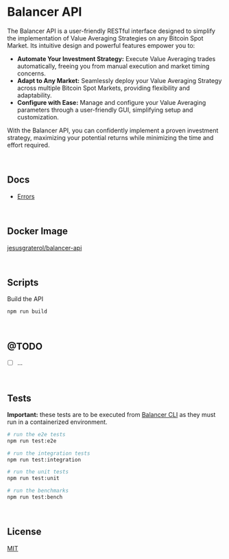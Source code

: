# Balancer API

The Balancer API is a user-friendly RESTful interface designed to simplify the implementation of Value Averaging Strategies on any Bitcoin Spot Market. Its intuitive design and powerful features empower you to:

* **Automate Your Investment Strategy:**  Execute Value Averaging trades automatically, freeing you from manual execution and market timing concerns.
* **Adapt to Any Market:**  Seamlessly deploy your Value Averaging Strategy across multiple Bitcoin Spot Markets, providing flexibility and adaptability.
* **Configure with Ease:**  Manage and configure your Value Averaging parameters through a user-friendly GUI, simplifying setup and customization.

With the Balancer API, you can confidently implement a proven investment strategy, maximizing your potential returns while minimizing the time and effort required. 




<br/>

## Docs

- [Errors](./docs/errors/index.md)





<br/>

## Docker Image

[jesusgraterol/balancer-api](https://hub.docker.com/r/jesusgraterol/balancer-api)




<br/>

## Scripts

Build the API

```bash
npm run build
```





<br/>

## @TODO

- [ ] ...




<br/>

## Tests

**Important:** these tests are to be executed from [Balancer CLI](https://github.com/bitcoin-balancer/cli) as they must run in a containerized environment.

```bash
# run the e2e tests
npm run test:e2e

# run the integration tests
npm run test:integration

# run the unit tests
npm run test:unit

# run the benchmarks
npm run test:bench
```





<br/>

## License

[MIT](https://choosealicense.com/licenses/mit/)